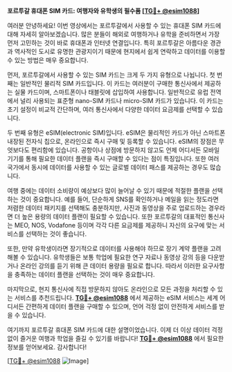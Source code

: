 **포르투갈 휴대폰 SIM 카드: 여행자와 유학생의 필수품 [[TG💪+ @esim1088](https://t.me/s/esim1088)]**

여러분 안녕하세요! 이번 영상에서는 포르투갈에서 사용할 수 있는 휴대폰 SIM 카드에 대해 자세히 알아보겠습니다. 많은 분들이 해외로 여행하거나 유학을 준비하면서 가장 먼저 고민하는 것이 바로 휴대폰과 인터넷 연결입니다. 특히 포르투갈은 아름다운 경관과 역사적인 도시로 유명한 관광지이기 때문에 현지에서 쉽게 연락하고 데이터를 이용할 수 있는 방법은 매우 중요합니다.

먼저, 포르투갈에서 사용할 수 있는 SIM 카드는 크게 두 가지 유형으로 나뉩니다. 첫 번째는 일반적인 물리적 SIM 카드입니다. 이 카드는 여러분이 구매한 통신사에서 제공하는 실물 카드이며, 스마트폰이나 태블릿에 삽입하여 사용합니다. 일반적으로 유럽 전역에서 널리 사용되는 표준형 nano-SIM 카드나 micro-SIM 카드가 있습니다. 이 카드는 초기 설정이 비교적 간단하며, 여러 통신사에서 다양한 데이터 요금제를 선택할 수 있습니다.

두 번째 유형은 eSIM(electronic SIM)입니다. eSIM은 물리적인 카드가 아닌 스마트폰 내장된 전자식 칩으로, 온라인으로 즉시 구매 및 등록할 수 있습니다. eSIM의 장점은 무엇보다도 편리함에 있습니다. 공항이나 상점에 방문하지 않고도 언제 어디서든 모바일 기기를 통해 필요한 데이터 플랜을 즉시 구매할 수 있다는 점이 특징입니다. 또한 여러 국가에서 동시에 데이터를 사용할 수 있는 글로벌 데이터 패스를 제공하는 경우도 많습니다.

여행 중에는 데이터 소비량이 예상보다 많이 늘어날 수 있기 때문에 적절한 플랜을 선택하는 것이 중요합니다. 예를 들어, 단순하게 SNS를 확인하거나 메일을 읽는 정도라면 저렴한 데이터 패키지를 선택해도 충분하지만, 사진과 동영상을 주로 업로드하는 경우라면 더 높은 용량의 데이터 플랜이 필요할 수 있습니다. 또한 포르투갈의 대표적인 통신사는 MEO, NOS, Vodafone 등이며 각각 다른 요금제를 제공하니 자신의 요구에 맞는 서비스를 선택하는 것이 좋습니다.

또한, 만약 유학생이라면 장기적으로 데이터를 사용해야 하므로 장기 계약 플랜을 고려해볼 수 있습니다. 유학생들은 보통 학업에 필요한 연구 자료나 동영상 강의 등을 다운받거나 온라인 강의를 듣기 위해 큰 데이터 용량을 필요로 합니다. 따라서 이러한 요구사항을 충족하는 데이터 플랜을 선택하는 것이 매우 중요합니다.

마지막으로, 현지 통신사에 직접 방문하지 않아도 온라인으로 모든 과정을 처리할 수 있는 서비스를 추천드립니다. **[TG💪+ @esim1088](https://t.me/s/esim1088)** 에서 제공하는 eSIM 서비스는 세계 어디서든 간편하게 데이터 플랜을 구매할 수 있으며, 언어 걱정 없이 안전하게 서비스를 받을 수 있습니다. 

여기까지 포르투갈 휴대폰 SIM 카드에 대한 설명이었습니다. 이제 더 이상 데이터 걱정 없이 즐거운 여행과 학업을 즐길 수 있기를 바랍니다! **[TG💪+ @esim1088](https://t.me/s/esim1088)** 에서 필요한 정보를 얻어보세요. 감사합니다! 

[[TG💪+ @esim1088](https://t.me/s/esim1088) ![Image](https://i.postimg.cc/Y0z9fWf4/image.png)]